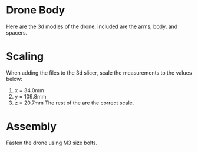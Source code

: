 # Drone Body
Here are the 3d modles of the drone, included are the arms, body, and spacers.
# Scaling
When adding the files to the 3d slicer, scale the measurements to the values below:
1. x = 34.0mm
2. y = 109.8mm
3. z = 20.7mm
The rest of the are the correct scale.
# Assembly
Fasten the drone using M3 size bolts.
